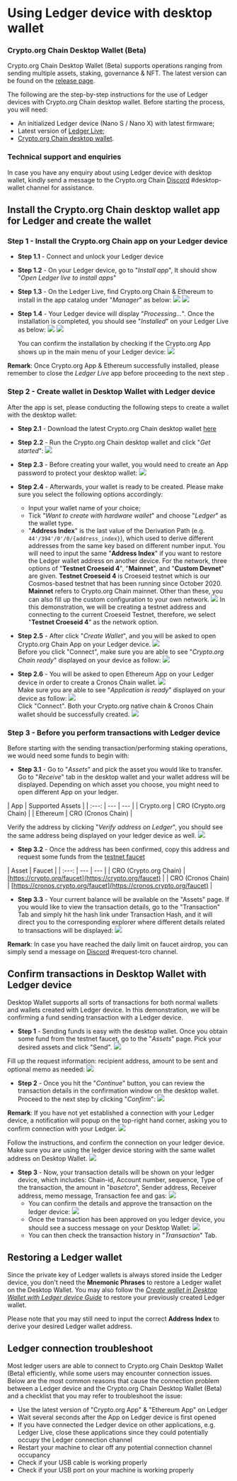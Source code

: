 # Using Ledger device with desktop wallet

### Crypto.org Chain Desktop Wallet (Beta)
Crypto.org Chain Desktop Wallet (Beta) supports operations ranging from sending multiple assets, staking, governance & NFT. The latest version can be found on the [release page](https://github.com/crypto-com/chain-desktop-wallet/releases). 


The following are the step-by-step instructions for the use of Ledger devices with Crypto.org Chain desktop wallet. Before starting the process, you will need:
 
- An initialized Ledger device (Nano S / Nano X) with latest firmware;
- Latest version of [Ledger Live](https://www.ledger.com/ledger-live);
- [Crypto.org Chain desktop wallet](https://github.com/crypto-com/chain-desktop-wallet/releases).


### Technical support and enquiries
In case you have any enquiry about using Ledger device with desktop wallet, kindly send a message to the Crypto.org Chain [Discord](https://discord.gg/pahqHz26q4) #desktop-wallet channel for assistance.


## Install the Crypto.org Chain desktop wallet app for Ledger and create the wallet  

### Step 1 - Install the Crypto.org Chain app on your Ledger device

- **Step 1.1** - Connect and unlock your Ledger device

- **Step 1.2** - On your Ledger device, go to "*Install app*", It should show "*Open Ledger live to install apps*"

- **Step 1.3** - On the Ledger Live, find Crypto.org Chain & Ethereum to install in the app catalog under "*Manager*" as below:
        <img src="./assets/ledger_desktop_wallet/s1-3-1.png" />
        <img src="./assets/ledger_desktop_wallet/s1-3-2.png" />

- **Step 1.4** - Your Ledger device will display "*Processing…*". Once the installation is completed, you should see "*Installed*" on your Ledger Live as below:
        <img src="./assets/ledger_desktop_wallet/s1-4-1.png" />
        <img src="./assets/ledger_desktop_wallet/s1-4-2.png" />

    You can confirm the installation by checking if the Crypto.org App shows up in the main menu of your Ledger device:
            <img src="./assets/ledger_desktop_wallet/s1-4-3.jpeg" />

**Remark**: Once Crypto.org App & Ethereum successfully installed, please remember to close the *Ledger Live* app before proceeding to the next step .

### Step 2 - Create wallet in Desktop Wallet with Ledger device

After the app is set, please conducting the following steps to create a wallet with the desktop wallet: 

- **Step 2.1** - Download the latest Crypto.org Chain desktop wallet [here](https://github.com/crypto-com/chain-desktop-wallet/releases)

- **Step 2.2** - Run the Crypto.org Chain desktop wallet and click "*Get started*":
        <img src="./assets/desktop_wallet/0-2.png" />

- **Step 2.3** - Before creating your wallet, you would need to create an App password to protect your desktop wallet:
        <img src="./assets/desktop_wallet/0-3.png" />

- **Step 2.4** - Afterwards, your wallet is ready to be created. Please make sure you select the following options accordingly:

    - Input your wallet name of your choice;
    - Tick "*Want to create with hardware wallet*" and choose "*Ledger*" as the wallet type. 
    - "**Address Index**" is the last value of the Derivation Path (e.g. `44'/394'/0'/0/{address_index}`), which used to derive different addresses from the same key based on different number input. You will need to input the same "**Address Index**" if you want to restore the Ledger wallet address on another device.
For the network, three options of "**Testnet Croeseid 4**", "**Mainnet**", and "**Custom Devnet**" are given. **Testnet Croeseid 4** is Croeseid testnet which is our Cosmos-based testnet that has been running since October 2020. **Mainnet** refers to Crypto.org Chain mainnet. Other than these, you can also fill up the custom configuration to your own network.
        <img src="./assets/ledger_desktop_wallet/s2-4.png" />
    In this demonstration, we will be creating a testnet address and connecting to the current Croeseid Testnet, therefore, we select "**Testnet Croeseid 4**" as the network option. 

- **Step 2.5** - After click "*Create Wallet*", and you will be asked to open Crypto.org Chain App on your Ledger device. 
        <img src="./assets/ledger_desktop_wallet/s2-5-1.png" />    
Before you click "Connect", make sure you are able to see "*Crypto.org Chain ready*" displayed on your device as follow: 
        <img src="./assets/ledger_desktop_wallet/s2-5-2.jpg" />    
    
- **Step 2.6** - You will be asked to open Ethereum App on your Ledger device in order to create a Cronos Chain wallet. 
        <img src="./assets/ledger_desktop_wallet/s2-5-3.png" />    
        Make sure you are able to see "*Application is ready*" displayed on your device as follow: 
        <img src="./assets/ledger_desktop_wallet/s2-5-4.png" />    
        Click "Connect". Both your Crypto.org native chain & Cronos Chain wallet should be successfully created.
        <img src="./assets/ledger_desktop_wallet/s2-5-5.png" />    


### Step 3 - Before you perform transactions with Ledger device
Before starting with the sending transaction/performing staking operations, we would need some funds to begin with:

- **Step 3.1** - Go to "*Assets*" and pick the asset you would like to transfer. Go to "*Receive*" tab in the desktop wallet and your wallet address will be displayed. Depending on which asset you choose, you might need to open different App on your ledger. 

| App | Supported Assets |
| :---: | --- | --- |
| Crypto.org  | CRO (Crypto.org Chain) |
| Ethereum  | CRO (Cronos Chain) |

Verify the address by clicking "*Verify address on Ledger*", you should see the same address being displayed on your ledger device as well.
            <img src="./assets/ledger_desktop_wallet/s3-1.png" />

- **Step 3.2** - Once the address has been confirmed, copy this address and request some funds from the [testnet faucet](https://crypto.org/faucet)

| Asset | Faucet |
| :---: | --- | --- |
| CRO (Crypto.org Chain) | [https://crypto.org/faucet](https://crypto.org/faucet) |
| CRO (Cronos Chain) | [https://cronos.crypto.org/faucet](https://cronos.crypto.org/faucet) |

- **Step 3.3** - Your current balance will be available on the "Assets" page. If you would like to view the transaction details, go to the "Transaction" Tab and simply hit the hash link under Transaction Hash, and it will direct you to the corresponding explorer where different details related to transactions will be displayed:
            <img src="./assets/ledger_desktop_wallet/s3-3.png" />

**Remark**: In case you have reached the daily limit on faucet airdrop, you can simply send a message on [Discord](https://discord.gg/pahqHz26q4) #request-tcro channel.

## Confirm transactions in Desktop Wallet with Ledger device
Desktop Wallet supports all sorts of transactions for both normal wallets and wallets created with Ledger device. In this demonstration, we will be confirming a fund sending transaction with a Ledger device.

- **Step 1** - Sending funds is easy with the desktop wallet. Once you obtain some fund from the testnet faucet, go to the "*Assets*" page. Pick your desired assets and click "Send". 
            <img src="./assets/ledger_desktop_wallet/s4-1-1.png" />

Fill up the request information: recipient address, amount to be sent and optional memo as needed:
            <img src="./assets/ledger_desktop_wallet/s4-1-2.png" />

- **Step 2** - Once you hit the "*Continue*" button, you can review the transaction details in the confirmation window on the desktop wallet. Proceed to the next step by clicking "*Confirm*":
            <img src="./assets/ledger_desktop_wallet/s4-2-1.png" />

**Remark**: If you have not yet established a connection with your Ledger device, a notification will popup on the top-right hand corner, asking you to confirm connection with your Ledger.
            <img src="./assets/ledger_desktop_wallet/s4-2-2.png" />

Follow the instructions, and confirm the connection on your ledger device. Make sure you are using the ledger device storing with the same wallet address on Desktop Wallet.
                <img src="./assets/ledger_desktop_wallet/s4-3-2.jpeg" />

- **Step 3** - Now, your transaction details will be shown on your ledger device, which includes: 
Chain-id, Account number, sequence, Type of the transaction, the amount in "*basetcro*", Sender address, Receiver address, memo message, Transaction fee and gas:
            <img src="./assets/ledger_desktop_wallet/s4-3-1.jpeg" />
    - You can confirm the details and approve the transaction on the ledger device:
                <img src="./assets/ledger_desktop_wallet/s4-3-2.jpeg" />
    - Once the transaction has been approved on you ledger device, you should see a success message on your Desktop Wallet:
                <img src="./assets/ledger_desktop_wallet/s4-3-3.png" />
    - You can then check the transaction history in "*Transaction*" Tab. 

## Restoring a Ledger wallet 
Since the private key of Ledger wallets is always stored inside the Ledger device, you don't need the **Mnemonic Phrases** to restore a Ledger wallet on the Desktop Wallet. You may also follow the [*Create wallet in Desktop Wallet with Ledger device Guide*](#step-2-create-wallet-in-desktop-wallet-with-ledger-device) to restore your previously created Ledger wallet. 

Please note that you may still need to input the correct **Address Index** to derive your desired Ledger wallet address.

## Ledger connection troubleshoot
Most ledger users are able to connect to Crypto.org Chain Desktop Wallet (Beta) efficiently, while some users may encounter connection issues. Below are the most common reasons that cause the connection problem between a Ledger device and the Crypto.org Chain Desktop Wallet (Beta) and a checklist that you may refer to troubleshoot the issue: 
- Use the latest version of "Crypto.org App" & "Ethereum App" on Ledger
- Wait several seconds after the App on Ledger device is first opened
- If you have connected the Ledger device on other applications, e.g. Ledger Live, close these applications since they could potentially occupy the Ledger connection channel
- Restart your machine to clear off any potential connection channel occupancy
- Check if your USB cable is working properly
- Check if your USB port on your machine is working properly